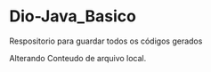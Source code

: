# Dio-Java_Basico
Respositorio para guardar todos os códigos gerados

Alterando Conteudo de arquivo local. 
